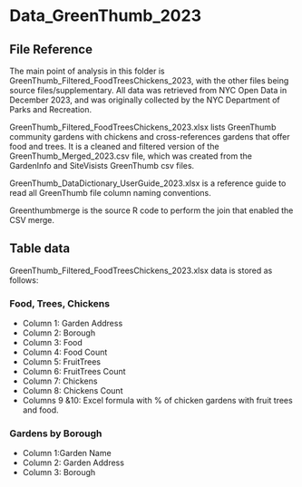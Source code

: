 # Data_GreenThumb_2023
## File Reference
The main point of analysis in this folder is GreenThumb_Filtered_FoodTreesChickens_2023, with the other files being source files/supplementary. All data was retrieved from NYC Open Data in December 2023, and was originally collected by the NYC Department of Parks and Recreation. 

GreenThumb_Filtered_FoodTreesChickens_2023.xlsx lists GreenThumb community gardens with chickens and cross-references gardens that offer food and trees. It is a cleaned and filtered version of the GreenThumb_Merged_2023.csv file, which was created from the GardenInfo and SiteVisists GreenThumb csv files. 

GreenThumb_DataDictionary_UserGuide_2023.xlsx is a reference guide to read all GreenThumb file column naming conventions.

Greenthumbmerge is the source R code to perform the join that enabled the CSV merge. 

## Table data
GreenThumb_Filtered_FoodTreesChickens_2023.xlsx data is stored as follows:

### Food, Trees, Chickens
 - Column 1: Garden Address
 - Column 2: Borough
 - Column 3: Food	
 - Column 4: Food Count	
 - Column 5: FruitTrees	
 - Column 6: FruitTrees Count
 - Column 7: Chickens	
 - Column 8: Chickens Count
 - Columns 9 &10: Excel formula with % of chicken gardens with fruit trees and food.

### Gardens by Borough
- Column 1:Garden Name	
- Column 2: Garden Address	
- Column 3: Borough


